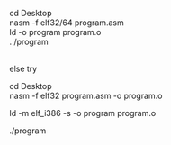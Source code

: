cd Desktop <br>
nasm -f elf32/64 program.asm <br>
ld -o program program.o <br>
. /program <br>

 <br> else try <br>

cd Desktop <br>
nasm -f elf32 program.asm -o program.o <br>


ld -m elf_i386 -s -o program program.o <br> 


./program  <br>
